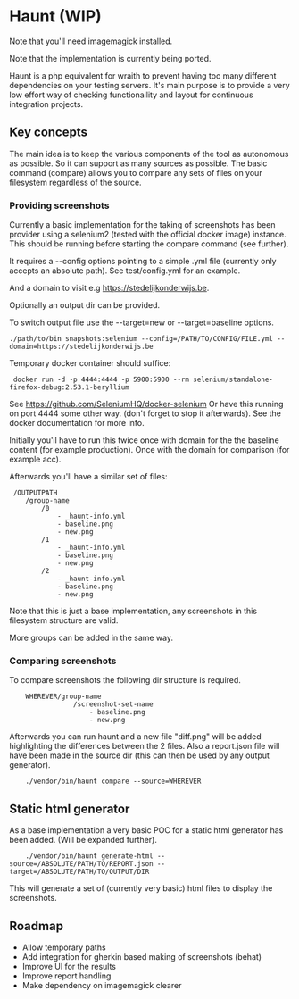 # Haunt (WIP)

Note that you'll need imagemagick installed.

Note that the implementation is currently being ported. 

Haunt is a php equivalent for wraith to prevent having too many different
dependencies on your testing servers. It's main purpose is to provide 
a very low effort way of checking functionallity and layout for 
continuous integration projects. 

## Key concepts
The main idea is to keep the various components of the tool as autonomous
as possible. So it can support as many sources as possible. The basic 
command (compare) allows you to compare any sets of files on your filesystem
regardless of the source. 

### Providing screenshots
Currently a basic implementation for the taking of screenshots has been 
provider using a selenium2 (tested with the official docker image) instance. 
This should be running before starting the compare command (see further).

It requires a --config options pointing to a simple .yml file (currently only accepts an absolute path). 
See test/config.yml for an example.

And a domain to visit e.g https://stedelijkonderwijs.be. 

Optionally an output dir can be provided.

To switch output file use the --target=new or --target=baseline options.

``` 
./path/to/bin snapshots:selenium --config=/PATH/TO/CONFIG/FILE.yml --domain=https://stedelijkonderwijs.be
```

Temporary docker container should suffice: 
``` 
 docker run -d -p 4444:4444 -p 5900:5900 --rm selenium/standalone-firefox-debug:2.53.1-beryllium
``` 
See https://github.com/SeleniumHQ/docker-selenium
Or have this running on port 4444 some other way. (don't forget to stop it afterwards).
See the docker documentation for more info.

Initially you'll have to run this twice once with domain for the the baseline content (for example production).
Once with the domain for comparison (for example acc). 

Afterwards you'll have a similar set of files:

``` 
 /OUTPUTPATH
    /group-name
        /0
            - _haunt-info.yml
            - baseline.png
            - new.png
        /1
            - _haunt-info.yml
            - baseline.png
            - new.png
        /2
            - _haunt-info.yml
            - baseline.png
            - new.png
``` 

Note that this is just a base implementation, any screenshots in this 
filesystem structure are valid. 

More groups can be added in the same way. 

### Comparing screenshots
To compare screenshots the following dir structure is required.

``` 
    WHEREVER/group-name
                /screenshot-set-name
                    - baseline.png
                    - new.png
```

Afterwards you can run haunt and a new file "diff.png" will be added highlighting 
the differences between the 2 files. 
Also a report.json file will have been made in the source dir (this can 
then be used by any output generator). 

``` 
    ./vendor/bin/haunt compare --source=WHEREVER
```

## Static html generator 
As a base implementation a very basic POC for a static html generator 
has been added. (Will be expanded further). 

``` 
    ./vendor/bin/haunt generate-html --source=/ABSOLUTE/PATH/TO/REPORT.json --target=/ABSOLUTE/PATH/TO/OUTPUT/DIR
```

This will generate a set of (currently very basic) html files to display
the screenshots.

## Roadmap

- Allow temporary paths
- Add integration for gherkin based making of screenshots (behat)
- Improve UI for the results
- Improve report handling
- Make dependency on imagemagick clearer